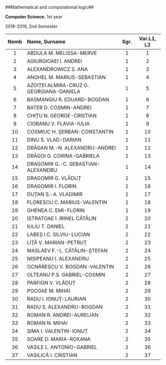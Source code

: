##Mathematical and computational logic##

**Computer Scinece**, 1st year

2018-2019, 2nd Semester


| Nomb    | Name, Surname | Sgr.  | Var.L1, L2 |
| :---: | :---          | :---: | :---: |
| 1 | ABDULA M. MELISSA-MERVE | 1 | 1
| 2 | AGIURGIOAEI I. ANDREI | 1 | 2
| 3 | ALEXANDROWICZ S. ANA | 1 | 3
| 4 | ANGHEL M. MARIUS-SEBASTIAN | 1 | 4
| 5 | AZOIȚEI ALMIRA-CRUZ G. GEORGIANA-DANIELA | 1 | 5
| 6 | BASMANGIU R. EDUARD-BOGDAN | 1 | 6
| 7 | BATER D. COSMIN-ANDREI | 1 | 7
| 8 | CHIȚU N. GEORGE-CRISTIAN | 1 | 8
| 9 | CIOBANU V. FLAVIA-IULIA | 1 | 9
| 10 | COSMIUC H. ȘERBAN-CONSTANTIN | 1 | 10
| 11 | DINU S. VLAD-DARIAN | 1 | 11
| 12 | DRĂGAN M.-N. ALEXANDRU-ANDREI | 1 | 12
| 13 | DRĂGOI G. CORINA-GABRIELA | 1 | 13
| 14 | DRAGOMIR G.-C. SEBASTIAN-ALEXANDRU | 1 | 14
| 15 | DRAGOMIR G. VLĂDUȚ | 1 | 15
| 16 | DRAGOMIR I. FLORIN | 1 | 16
| 17 | DUȚAN S.-A. VLADIMIR | 1 | 17
| 18 | FLORESCU C. MARIUS-VALENTIN | 1 | 18
| 19 | GHENEA C. EMI-FLORIN | 1 | 19
| 20 | ISTRATOAE I. IRINEL CĂTĂLIN | 2 | 20
| 21 | IULIU T. DANIEL | 2 | 21
| 22 | LABEȘ I.C. SILVIU-LUCIAN | 2 | 22
| 23 | LIȚĂ V. MARIAN-PETRUȚ | 2 | 23
| 24 | MASLAEV F.-L. CĂTĂLIN-ȘTEFAN | 2 | 24
| 25 | NISIPEANU I. ALEXANDRU | 2 | 25
| 26 | OCNĂRESCU V. BOGDAN-VALENTIN | 2 | 26
| 27 | OLTEANU P.S. GABRIEL-COSMIN | 2 | 27
| 28 | PARFION V. VLĂDUȚ | 2 | 28
| 29 | POCOAE M. MIHAI | 2 | 29
| 30 | RADU I. IONUȚ-LAURIAN | 2 | 30
| 31 | RADU S. ALEXANDRU-BOGDAN | 2 | 31
| 32 | ROMAN R. ANDREI-AURELIAN | 2 | 32
| 33 | ROMAN N. MIHAI | 2 | 33
| 34 | SIMA I. VALENTIN-IONUȚ | 2 | 34
| 35 | SOARE D. MARIA-ROXANA | 2 | 35
| 36 | VASILE L. ANTONIO-GABRIEL | 2 | 36
| 37 | VASILICĂ I. CRISTIAN | 2 | 37

